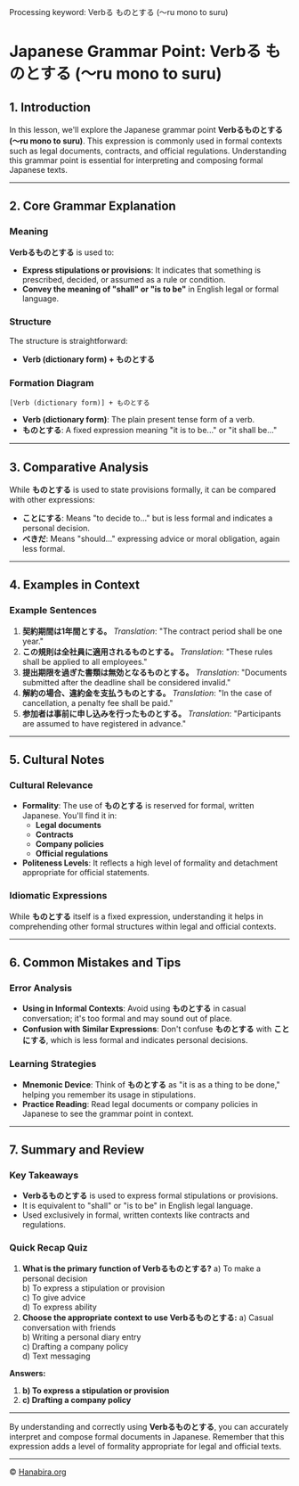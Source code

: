 Processing keyword: Verbる ものとする (〜ru mono to suru)
# Japanese Grammar Point: Verbる ものとする (〜ru mono to suru)

## 1. Introduction
In this lesson, we'll explore the Japanese grammar point **Verbるものとする (〜ru mono to suru)**. This expression is commonly used in formal contexts such as legal documents, contracts, and official regulations. Understanding this grammar point is essential for interpreting and composing formal Japanese texts.

---
## 2. Core Grammar Explanation
### Meaning
**Verbるものとする** is used to:
- **Express stipulations or provisions**: It indicates that something is prescribed, decided, or assumed as a rule or condition.
- **Convey the meaning of "shall" or "is to be"** in English legal or formal language.
### Structure
The structure is straightforward:
- **Verb (dictionary form) + ものとする**
### Formation Diagram
```plaintext
[Verb (dictionary form)] + ものとする
```
- **Verb (dictionary form)**: The plain present tense form of a verb.
- **ものとする**: A fixed expression meaning "it is to be..." or "it shall be..."
---
## 3. Comparative Analysis
While **ものとする** is used to state provisions formally, it can be compared with other expressions:
- **ことにする**: Means "to decide to..." but is less formal and indicates a personal decision.
- **べきだ**: Means "should..." expressing advice or moral obligation, again less formal.
---
## 4. Examples in Context
### Example Sentences
1. **契約期間は1年間とする。**
   *Translation*: "The contract period shall be one year."
2. **この規則は全社員に適用されるものとする。**
   *Translation*: "These rules shall be applied to all employees."
3. **提出期限を過ぎた書類は無効となるものとする。**
   *Translation*: "Documents submitted after the deadline shall be considered invalid."
4. **解約の場合、違約金を支払うものとする。**
   *Translation*: "In the case of cancellation, a penalty fee shall be paid."
5. **参加者は事前に申し込みを行ったものとする。**
   *Translation*: "Participants are assumed to have registered in advance."
---
## 5. Cultural Notes
### Cultural Relevance
- **Formality**: The use of **ものとする** is reserved for formal, written Japanese. You'll find it in:
  - **Legal documents**
  - **Contracts**
  - **Company policies**
  - **Official regulations**
- **Politeness Levels**: It reflects a high level of formality and detachment appropriate for official statements.
### Idiomatic Expressions
While **ものとする** itself is a fixed expression, understanding it helps in comprehending other formal structures within legal and official contexts.

---
## 6. Common Mistakes and Tips
### Error Analysis
- **Using in Informal Contexts**: Avoid using **ものとする** in casual conversation; it's too formal and may sound out of place.
- **Confusion with Similar Expressions**: Don't confuse **ものとする** with **ことにする**, which is less formal and indicates personal decisions.
### Learning Strategies
- **Mnemonic Device**: Think of **ものとする** as "it is as a thing to be done," helping you remember its usage in stipulations.
- **Practice Reading**: Read legal documents or company policies in Japanese to see the grammar point in context.

---
## 7. Summary and Review
### Key Takeaways
- **Verbるものとする** is used to express formal stipulations or provisions.
- It is equivalent to "shall" or "is to be" in English legal language.
- Used exclusively in formal, written contexts like contracts and regulations.
### Quick Recap Quiz
1. **What is the primary function of Verbるものとする?**
   a) To make a personal decision  
   b) To express a stipulation or provision  
   c) To give advice  
   d) To express ability  
2. **Choose the appropriate context to use Verbるものとする:**
   a) Casual conversation with friends  
   b) Writing a personal diary entry  
   c) Drafting a company policy  
   d) Text messaging  

**Answers:**
1. **b) To express a stipulation or provision**
2. **c) Drafting a company policy**
---
By understanding and correctly using **Verbるものとする**, you can accurately interpret and compose formal documents in Japanese. Remember that this expression adds a level of formality appropriate for legal and official texts.


---

© [Hanabira.org](https://hanabira.org)
